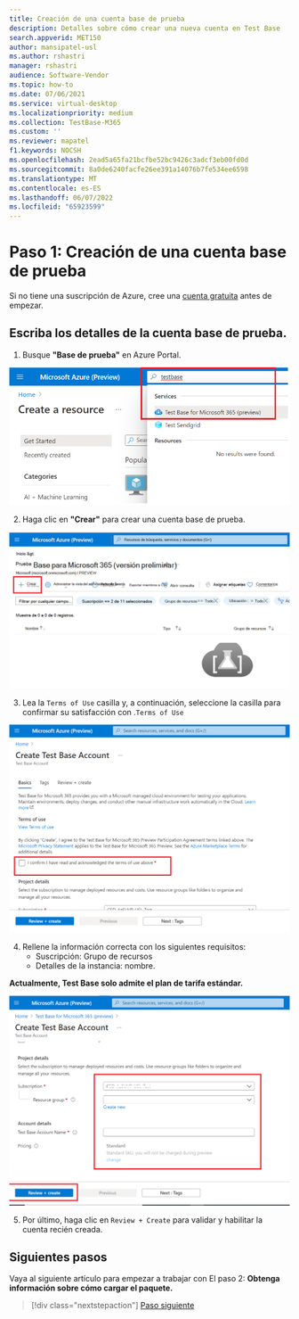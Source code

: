 ```yaml
---
title: Creación de una cuenta base de prueba
description: Detalles sobre cómo crear una nueva cuenta en Test Base
search.appverid: MET150
author: mansipatel-usl
ms.author: rshastri
manager: rshastri
audience: Software-Vendor
ms.topic: how-to
ms.date: 07/06/2021
ms.service: virtual-desktop
ms.localizationpriority: medium
ms.collection: TestBase-M365
ms.custom: ''
ms.reviewer: mapatel
f1.keywords: NOCSH
ms.openlocfilehash: 2ead5a65fa21bcfbe52bc9426c3adcf3eb00fd0d
ms.sourcegitcommit: 8a0de6240facfe26ee391a14076b7fe534ee6598
ms.translationtype: MT
ms.contentlocale: es-ES
ms.lasthandoff: 06/07/2022
ms.locfileid: "65923599"
---
```

# <a name="step-1-create-a-test-base-account"></a>Paso 1: Creación de una cuenta base de prueba

Si no tiene una suscripción de Azure, cree una [cuenta gratuita](https://azure.microsoft.com/free/) antes de empezar.

## <a name="enter-details-for-test-base-account"></a>Escriba los detalles de la cuenta base de prueba.
 
1. Busque **"Base de prueba"** en Azure Portal.

![Cree una imagen de búsqueda de cuenta base de prueba.](Media/CreateTestAccount1.png)

2. Haga clic en **"Crear"** para crear una cuenta base de prueba.

![Haga clic en Agregar para crear la cuenta.](Media/CreateTestAccount2.png)

3.  Lea la ```Terms of Use``` casilla y, a continuación, seleccione la casilla para confirmar su satisfacción con .```Terms of Use```

![Revise los términos de uso.](Media/CreateTestAccount3.png)

4.  Rellene la información correcta con los siguientes requisitos: 
    -   Suscripción: Grupo de recursos
    -   Detalles de la instancia: nombre.

**Actualmente, Test Base solo admite el plan de tarifa estándar.**

![Seleccione suscripción, grupo de recursos y escriba los detalles.](Media/CreateTestAccount4.png)

5.  Por último, haga clic en ```Review + Create``` para validar y habilitar la cuenta recién creada.

## <a name="next-steps"></a>Siguientes pasos

Vaya al siguiente artículo para empezar a trabajar con El paso 2: **Obtenga información sobre cómo cargar el paquete.**
> [!div class="nextstepaction"]
> [Paso siguiente](uploadapplication.md)

<!---
Add button for next page
-->
